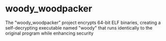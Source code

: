 # woody_woodpacker
The "woody_woodpacker" project encrypts 64-bit ELF binaries, creating a self-decrypting executable named "woody" that runs identically to the original program while enhancing security
